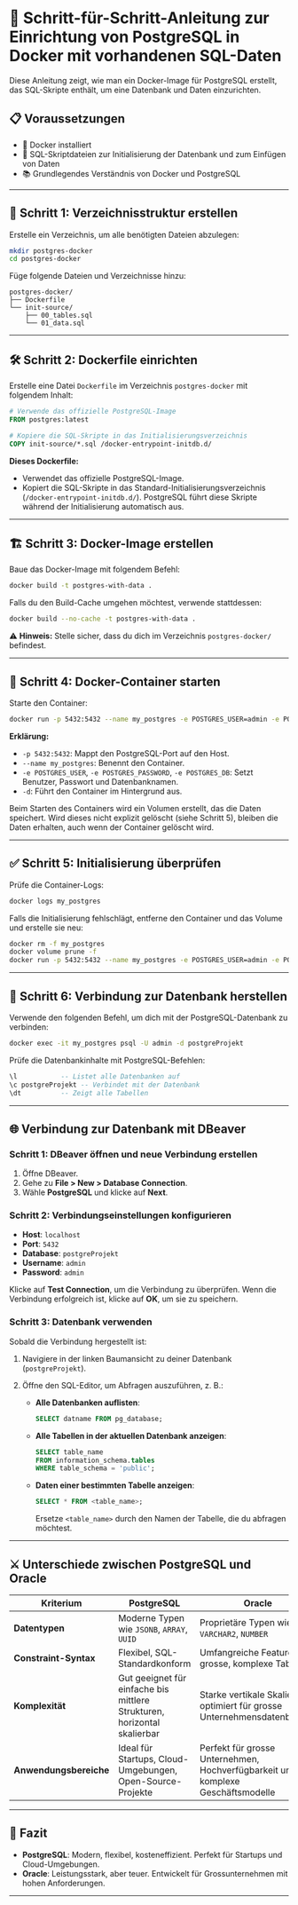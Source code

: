 
# 🚀 Schritt-für-Schritt-Anleitung zur Einrichtung von PostgreSQL in Docker mit vorhandenen SQL-Daten

Diese Anleitung zeigt, wie man ein Docker-Image für PostgreSQL erstellt, das SQL-Skripte enthält, um eine Datenbank und Daten einzurichten.

## 📋 Voraussetzungen

- 🐋 Docker installiert
- 📄 SQL-Skriptdateien zur Initialisierung der Datenbank und zum Einfügen von Daten
- 📚 Grundlegendes Verständnis von Docker und PostgreSQL

---

## 📂 Schritt 1: Verzeichnisstruktur erstellen

Erstelle ein Verzeichnis, um alle benötigten Dateien abzulegen:

```sh
mkdir postgres-docker
cd postgres-docker
```

Füge folgende Dateien und Verzeichnisse hinzu:

```
postgres-docker/
├── Dockerfile
└── init-source/
    ├── 00_tables.sql
    └── 01_data.sql
```

---

## 🛠️ Schritt 2: Dockerfile einrichten

Erstelle eine Datei `Dockerfile` im Verzeichnis `postgres-docker` mit folgendem Inhalt:

```Dockerfile
# Verwende das offizielle PostgreSQL-Image
FROM postgres:latest

# Kopiere die SQL-Skripte in das Initialisierungsverzeichnis
COPY init-source/*.sql /docker-entrypoint-initdb.d/
```

**Dieses Dockerfile:**
- Verwendet das offizielle PostgreSQL-Image.
- Kopiert die SQL-Skripte in das Standard-Initialisierungsverzeichnis (`/docker-entrypoint-initdb.d/`). PostgreSQL führt diese Skripte während der Initialisierung automatisch aus.

---

## 🏗️ Schritt 3: Docker-Image erstellen

Baue das Docker-Image mit folgendem Befehl:

```sh
docker build -t postgres-with-data .
```

Falls du den Build-Cache umgehen möchtest, verwende stattdessen:

```sh
docker build --no-cache -t postgres-with-data .
```

⚠️ **Hinweis:** Stelle sicher, dass du dich im Verzeichnis `postgres-docker/` befindest.

---

## 🚢 Schritt 4: Docker-Container starten

Starte den Container:

```sh
docker run -p 5432:5432 --name my_postgres -e POSTGRES_USER=admin -e POSTGRES_PASSWORD=admin -e POSTGRES_DB=postgreProjekt -d postgres-with-data
```

**Erklärung:**
- `-p 5432:5432`: Mappt den PostgreSQL-Port auf den Host.
- `--name my_postgres`: Benennt den Container.
- `-e POSTGRES_USER`, `-e POSTGRES_PASSWORD`, `-e POSTGRES_DB`: Setzt Benutzer, Passwort und Datenbanknamen.
- `-d`: Führt den Container im Hintergrund aus.

Beim Starten des Containers wird ein Volumen erstellt, das die Daten speichert. Wird dieses nicht explizit gelöscht (siehe Schritt 5), bleiben die Daten erhalten, auch wenn der Container gelöscht wird.

---

## ✅ Schritt 5: Initialisierung überprüfen

Prüfe die Container-Logs:

```sh
docker logs my_postgres
```

Falls die Initialisierung fehlschlägt, entferne den Container und das Volume und erstelle sie neu:

```sh
docker rm -f my_postgres
docker volume prune -f
docker run -p 5432:5432 --name my_postgres -e POSTGRES_USER=admin -e POSTGRES_PASSWORD=admin -e POSTGRES_DB=postgreProjekt -d postgres-with-data
```

---

## 🔗 Schritt 6: Verbindung zur Datenbank herstellen

Verwende den folgenden Befehl, um dich mit der PostgreSQL-Datenbank zu verbinden:

```sh
docker exec -it my_postgres psql -U admin -d postgreProjekt
```

Prüfe die Datenbankinhalte mit PostgreSQL-Befehlen:

```sql
\l           -- Listet alle Datenbanken auf
\c postgreProjekt -- Verbindet mit der Datenbank
\dt          -- Zeigt alle Tabellen
```

---

## 🌐 Verbindung zur Datenbank mit DBeaver

### Schritt 1: DBeaver öffnen und neue Verbindung erstellen
1. Öffne DBeaver.
2. Gehe zu **File > New > Database Connection**.
3. Wähle **PostgreSQL** und klicke auf **Next**.

### Schritt 2: Verbindungseinstellungen konfigurieren
- **Host**: `localhost`
- **Port**: `5432`
- **Database**: `postgreProjekt`
- **Username**: `admin`
- **Password**: `admin`

Klicke auf **Test Connection**, um die Verbindung zu überprüfen. Wenn die Verbindung erfolgreich ist, klicke auf **OK**, um sie zu speichern.

### Schritt 3: Datenbank verwenden
Sobald die Verbindung hergestellt ist:
1. Navigiere in der linken Baumansicht zu deiner Datenbank (`postgreProjekt`).
2. Öffne den SQL-Editor, um Abfragen auszuführen, z. B.:

   - **Alle Datenbanken auflisten**:
     ```sql
     SELECT datname FROM pg_database;
     ```

   - **Alle Tabellen in der aktuellen Datenbank anzeigen**:
     ```sql
     SELECT table_name 
     FROM information_schema.tables 
     WHERE table_schema = 'public';
     ```

   - **Daten einer bestimmten Tabelle anzeigen**:
     ```sql
     SELECT * FROM <table_name>;
     ```
     Ersetze `<table_name>` durch den Namen der Tabelle, die du abfragen möchtest.

---

## ⚔️ Unterschiede zwischen PostgreSQL und Oracle

| Kriterium               | PostgreSQL                                                                                   | Oracle                                                                                   |
|-------------------------|---------------------------------------------------------------------------------------------|-----------------------------------------------------------------------------------------|
| **Datentypen**          | Moderne Typen wie `JSONB`, `ARRAY`, `UUID`                                                  | Proprietäre Typen wie `VARCHAR2`, `NUMBER`                                              |
| **Constraint-Syntax**   | Flexibel, SQL-Standardkonform                                                               | Umfangreiche Features für grosse, komplexe Tabellen                                      |
| **Komplexität**         | Gut geeignet für einfache bis mittlere Strukturen, horizontal skalierbar                    | Starke vertikale Skalierung, optimiert für grosse Unternehmensdatenbanken                |
| **Anwendungsbereiche**  | Ideal für Startups, Cloud-Umgebungen, Open-Source-Projekte                                  | Perfekt für grosse Unternehmen, Hochverfügbarkeit und komplexe Geschäftsmodelle          |

---

## 🏁 Fazit

- **PostgreSQL**: Modern, flexibel, kosteneffizient. Perfekt für Startups und Cloud-Umgebungen.
- **Oracle**: Leistungsstark, aber teuer. Entwickelt für Grossunternehmen mit hohen Anforderungen.

---
